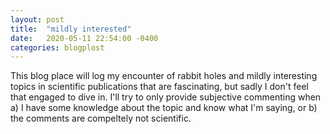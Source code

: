 ```yaml
---
layout: post
title:  "mildly interested"
date:   2020-05-11 22:54:00 -0400
categories: blogplost 
---
```


This blog place will log my encounter of rabbit holes and mildly interesting topics in scientific publications that are fascinating, but sadly I don't feel that engaged to dive in. I'll try to only provide subjective commenting when a) I have some knowledge about the topic and know what I'm saying, or b) the comments are compeltely not scientific. 
